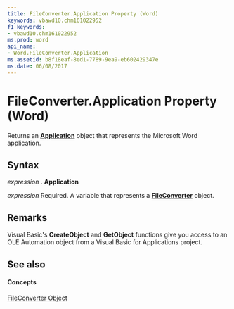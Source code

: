 ```yaml
---
title: FileConverter.Application Property (Word)
keywords: vbawd10.chm161022952
f1_keywords:
- vbawd10.chm161022952
ms.prod: word
api_name:
- Word.FileConverter.Application
ms.assetid: b8f18eaf-8ed1-7789-9ea9-eb602429347e
ms.date: 06/08/2017
---
```



# FileConverter.Application Property (Word)

Returns an **[Application](application-object-word.md)** object that represents the Microsoft Word application.


## Syntax

 _expression_ . **Application**

 _expression_ Required. A variable that represents a **[FileConverter](fileconverter-object-word.md)** object.


## Remarks

Visual Basic's **CreateObject** and **GetObject** functions give you access to an OLE Automation object from a Visual Basic for Applications project.


## See also


#### Concepts


[FileConverter Object](fileconverter-object-word.md)

